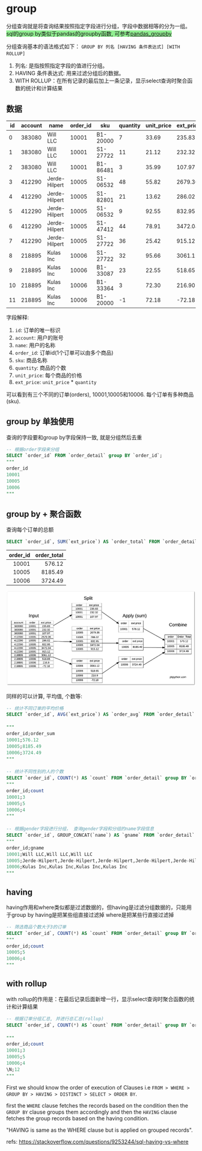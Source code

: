 # group


分组查询就是将查询结果按照指定字段进行分组，字段中数据相等的分为一组。
<font style="background: lightgreen">sql的group by类似于pandas的groupby函数, 可参考[pandas_groupby](/pandas_groupby/)</font>


分组查询基本的语法格式如下：
`GROUP BY 列名 [HAVING 条件表达式] [WITH ROLLUP]`

1. 列名: 是指按照指定字段的值进行分组。
2. HAVING 条件表达式: 用来过滤分组后的数据。
3. WITH ROLLUP：在所有记录的最后加上一条记录，显示select查询时聚合函数的统计和计算结果


## 数据
id|account|name|order_id|sku|quantity|unit_price|ext_price
--|--|--|--|--|--|--|--
0|383080|Will LLC|10001|B1-20000|7|33.69|235.83
1|383080|Will LLC|10001|S1-27722|11|21.12|232.32
2|383080|Will LLC|10001|B1-86481|3|35.99|107.97
3|412290|Jerde-Hilpert|10005|S1-06532|48|55.82|2679.36
4|412290|Jerde-Hilpert|10005|S1-82801|21|13.62|286.02
5|412290|Jerde-Hilpert|10005|S1-06532|9|92.55|832.95
6|412290|Jerde-Hilpert|10005|S1-47412|44|78.91|3472.04
7|412290|Jerde-Hilpert|10005|S1-27722|36|25.42|915.12
8|218895|Kulas Inc|10006|S1-27722|32|95.66|3061.12
9|218895|Kulas Inc|10006|B1-33087|23|22.55|518.65
10|218895|Kulas Inc|10006|B1-33364|3|72.30|216.90
11|218895|Kulas Inc|10006|B1-20000|-1|72.18|-72.18

字段解释:
1. `id`: 订单的唯一标识
2. `account`: 用户的账号
3. `name`: 用户的名称
4. `order_id`: 订单id(1个订单可以由多个商品)
5. `sku`: 商品名称
6. `quantity`: 商品的个数
7. `unit_price`: 每个商品的价格
8. `ext_price`: `unit_price` * `quantity`

可以看到有三个不同的订单(orders), 10001,10005和10006. 每个订单有多种商品(sku).

## group by 单独使用
查询的字段要和group by字段保持一致, 就是分组然后去重
```sql
-- 根据order字段来分组
SELECT `order_id` FROM `order_detail` group BY `order_id`;
"""
order_id
10001
10005
10006
"""
```

## group by + 聚合函数

查询每个订单的总额
```sql
SELECT `order_id`, SUM(`ext_price`) AS `order_total` FROM `order_detail` group BY `order_id`;
```

| order_id | order_total | 
| ---: | ---: | 
| 10001 | 576.12 | 
| 10005 | 8185.49 | 
| 10006 | 3724.49 | 

![](./../group/2.png)

同样的可以计算, 平均值, 个数等:

```sql
-- 统计不同订单的平均价格
SELECT `order_id`, AVG(`ext_price`) AS `order_avg` FROM `order_detail` group BY `order_id`;

"""
order_id;order_sum
10001;576.12
10005;8185.49
10006;3724.49
"""

-- 统计不同性别的人的个数
SELECT `order_id`, COUNT(*) AS `count` FROM `order_detail` group BY `order_id`;
"""
order_id;count
10001;3
10005;5
10006;4
"""

-- 根据gender字段进行分组， 查询gender字段和分组的name字段信息
SELECT `order_id`, GROUP_CONCAT(`name`) AS `gname` FROM `order_detail` group BY `order_id`;
"""
order_id;gname
10001;Will LLC,Will LLC,Will LLC
10005;Jerde-Hilpert,Jerde-Hilpert,Jerde-Hilpert,Jerde-Hilpert,Jerde-Hilpert
10006;Kulas Inc,Kulas Inc,Kulas Inc,Kulas Inc
"""
```


## having
having作用和where类似都是过滤数据的，但having是过滤分组数据的，只能用于group by
having是把某些组直接过滤掉
where是把某些行直接过滤掉
```sql
-- 筛选商品个数大于3的订单
SELECT `order_id`, COUNT(*) AS `count` FROM `order_detail` group BY `order_id` HAVING `count` > 3;
"""
order_id;count
10005;5
10006;4
"""
```


## with rollup
with rollup的作用是：在最后记录后面新增一行，显示select查询时聚合函数的统计和计算结果
```sql
-- 根据订单分组汇总, 并进行总汇总(rollup)
SELECT `order_id`, COUNT(*) AS `count` FROM `order_detail` group BY `order_id` with rollup;

"""
order_id;count
10001;3
10005;5
10006;4
\N;12
"""
```




First we should know the order of execution of Clauses i.e `FROM > WHERE > GROUP BY > HAVING > DISTINCT > SELECT > ORDER BY`. 


first the `WHERE` clause fetches the records based on the condition then the `GROUP BY` clause groups them accordingly and then the `HAVING` clause fetches the group records based on the having condition.

"HAVING is same as the WHERE clause but is applied on grouped records".





refs:
https://stackoverflow.com/questions/9253244/sql-having-vs-where